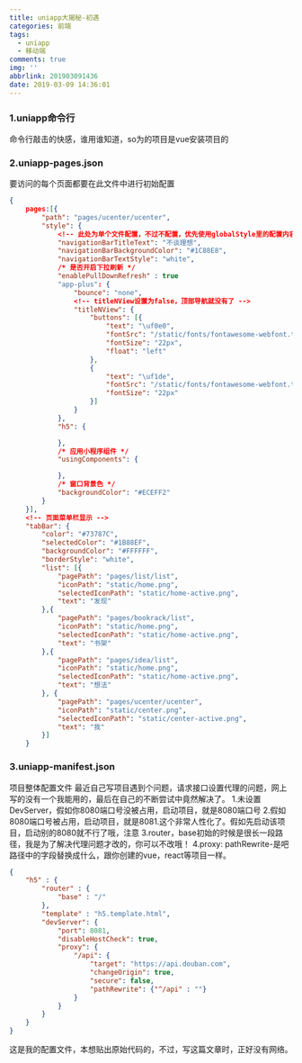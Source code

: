 ```yaml
---
title: uniapp大揭秘-初遇
categories: 前端
tags:
  - uniapp
  - 移动端
comments: true
img: ''
abbrlink: 201903091436
date: 2019-03-09 14:36:01
---
```


### 1.uniapp命令行

命令行敲击的快感，谁用谁知道，so为的项目是vue安装项目的

### 2.uniapp-pages.json
要访问的每个页面都要在此文件中进行初始配置

```json
{
    pages:[{
        "path": "pages/ucenter/ucenter",
        "style": {
            <!-- 此处为单个文件配置，不过不配置，优先使用globalStyle里的配置内容 -->
            "navigationBarTitleText": "不谈理想",
            "navigationBarBackgroundColor": "#1C88E8",
            "navigationBarTextStyle": "white",
            /* 是否开启下拉刷新 */
            "enablePullDownRefresh" : true
            "app-plus": {
                "bounce": "none",
                <!-- titleNView设置为false，顶部导航就没有了 -->
                "titleNView": {
                    "buttons": [{
                        "text": "\uf0e0",
                        "fontSrc": "/static/fonts/fontawesome-webfont.ttf",
                        "fontSize": "22px",
                        "float": "left"
                    },
                    {
                        "text": "\uf1de",
                        "fontSrc": "/static/fonts/fontawesome-webfont.ttf",
                        "fontSize": "22px"
                    }]
                }
            },
            "h5": {

            },
            /* 应用小程序组件 */
            "usingComponents": {

            },
            /* 窗口背景色 */
            "backgroundColor": "#ECEFF2"
        }
    }],
    <!-- 页面菜单栏显示 -->
    "tabBar": {
        "color": "#73787C",
        "selectedColor": "#1B88EF",
        "backgroundColor": "#FFFFFF",
        "borderStyle": "white",
        "list": [{
            "pagePath": "pages/list/list",
            "iconPath": "static/home.png",
            "selectedIconPath": "static/home-active.png",
            "text": "发现"
        },{
            "pagePath": "pages/bookrack/list",
            "iconPath": "static/home.png",
            "selectedIconPath": "static/home-active.png",
            "text": "书架"
        },{
            "pagePath": "pages/idea/list",
            "iconPath": "static/home.png",
            "selectedIconPath": "static/home-active.png",
            "text": "想法"
        }, {
            "pagePath": "pages/ucenter/ucenter",
            "iconPath": "static/center.png",
            "selectedIconPath": "static/center-active.png",
            "text": "我"
        }]
    }

```
### 3.uniapp-manifest.json
项目整体配置文件
最近自己写项目遇到个问题，请求接口设置代理的问题，网上写的没有一个我能用的，最后在自己的不断尝试中竟然解决了。
1.未设置DevServer，假如你8080端口号没被占用，启动项目，就是8080端口号
2.假如8080端口号被占用，启动项目，就是8081.这个非常人性化了。假如先启动该项目，启动别的8080就不行了哦，注意
3.router，base初始的时候是很长一段路径，我是为了解决代理问题才改的，你可以不改哦！
4.proxy: pathRewrite-是吧路径中的字段替换成什么，跟你创建的vue，react等项目一样。
```json
{
    "h5" : {
        "router" : {
            "base" : "/"
        },
        "template" : "h5.template.html",
        "devServer": {
            "port": 8081,
            "disableHostCheck": true,
            "proxy": {
                "/api": {
                    "target": "https://api.douban.com",
                    "changeOrigin": true,
                    "secure": false,
                    "pathRewrite": {"^/api" : ""}
                }
            }
        }
    }
}
```
这是我的配置文件，本想贴出原始代码的，不过，写这篇文章时，正好没有网络。
